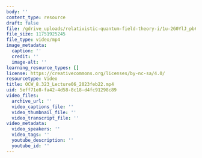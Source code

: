 ```yaml
---
body: ''
content_type: resource
draft: false
file: /gdrive_uploads/relativistic-quantum-field-theory-i/1u-2G0YlJ_pb6t1P9ztmiaJlmPRkfVkXh/ocw_8323_lecture06_2023feb22.mp4
file_size: 11751925245
file_type: video/mp4
image_metadata:
  caption: ''
  credit: ''
  image-alt: ''
learning_resource_types: []
license: https://creativecommons.org/licenses/by-nc-sa/4.0/
resourcetype: Video
title: OCW_8.323_Lecture06_2023feb22.mp4
uid: 5eff71e8-fa42-4d58-8c18-d4fc91298c89
video_files:
  archive_url: ''
  video_captions_file: ''
  video_thumbnail_file: ''
  video_transcript_file: ''
video_metadata:
  video_speakers: ''
  video_tags: ''
  youtube_description: ''
  youtube_id: ''
---
```

